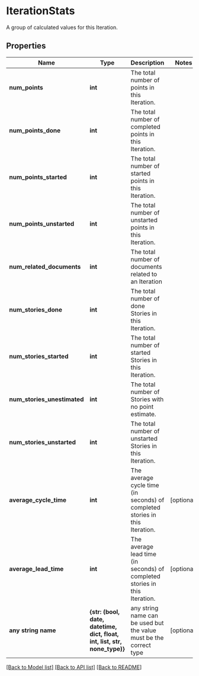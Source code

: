 # IterationStats

A group of calculated values for this Iteration.
## Properties
Name | Type | Description | Notes
------------ | ------------- | ------------- | -------------
**num_points** | **int** | The total number of points in this Iteration. | 
**num_points_done** | **int** | The total number of completed points in this Iteration. | 
**num_points_started** | **int** | The total number of started points in this Iteration. | 
**num_points_unstarted** | **int** | The total number of unstarted points in this Iteration. | 
**num_related_documents** | **int** | The total number of documents related to an Iteration | 
**num_stories_done** | **int** | The total number of done Stories in this Iteration. | 
**num_stories_started** | **int** | The total number of started Stories in this Iteration. | 
**num_stories_unestimated** | **int** | The total number of Stories with no point estimate. | 
**num_stories_unstarted** | **int** | The total number of unstarted Stories in this Iteration. | 
**average_cycle_time** | **int** | The average cycle time (in seconds) of completed stories in this Iteration. | [optional] 
**average_lead_time** | **int** | The average lead time (in seconds) of completed stories in this Iteration. | [optional] 
**any string name** | **{str: (bool, date, datetime, dict, float, int, list, str, none_type)}** | any string name can be used but the value must be the correct type | [optional]

[[Back to Model list]](../README.md#documentation-for-models) [[Back to API list]](../README.md#documentation-for-api-endpoints) [[Back to README]](../README.md)



